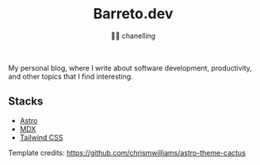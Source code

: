 <h1 align="center">
  Barreto.dev
</h1>
<p align="center">
  🧙‍♂️ chanelling
</p>

<br><br>
My personal blog, where I write about software development, productivity, and other topics that I find interesting.

## Stacks
- [Astro](https://astro.build/)
- [MDX](https://mdxjs.com/)
- [Tailwind CSS](https://tailwindcss.com/)

Template credits: https://github.com/chrismwilliams/astro-theme-cactus 
